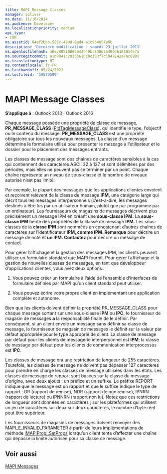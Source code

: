 ```yaml
---
title: MAPI Message Classes
manager: soliver
ms.date: 11/16/2014
ms.audience: Developer
ms.localizationpriority: medium
api_type:
- COM
ms.assetid: 64ef2bbb-585c-4908-8ad4-a1c954057e9b
description: 'Derniére modification : samedi 23 juillet 2011'
ms.openlocfilehash: a6e78051b095643b49bc8386364904618105467a
ms.sourcegitcommit: a1d9041c20256616c9c183f7d1049142a7ac6991
ms.translationtype: MT
ms.contentlocale: fr-FR
ms.lasthandoff: 09/24/2021
ms.locfileid: "59579599"
---
```

# <a name="mapi-message-classes"></a>MAPI Message Classes

  
  
**S’applique à** : Outlook 2013 | Outlook 2016 
  
Chaque message possède une propriété de classe de message, **PR_MESSAGE_CLASS** ([PidTagMessageClass](pidtagmessageclass-canonical-property.md)), qui identifie le type, l’objectif ou le contenu du message. **PR_MESSAGE_CLASS** est une propriété obligatoire sur tous les nouveaux messages. La classe d’un message détermine le formulaire utilisé pour présenter le message à l’utilisateur et le dossier pour le placement des messages entrants. 
  
Les classes de message sont des chaînes de caractères sensibles à la cas qui contiennent des caractères ASCII 32 à 127 et sont délimitées par des périodes, mais elles ne peuvent pas se terminer par un point. Chaque chaîne représente un niveau de sous-classe et le nombre de niveaux autorisé n’est pas limité. 
  
Par exemple, la plupart des messages que les applications clientes envoient et reçoivent relèvent de la classe de message **IPM,** une catégorie large qui décrit tous les messages interpersonnels (c’est-à-dire, les messages destinés à être lus par un utilisateur humain, plutôt que par programme par un ordinateur). Les fournisseurs de magasins de messages décrivent plus précisément un message IPM en créant une **sous-classe IPM.** La **sous-classe IPM** hérite des propriétés de la classe de message **IPM.** Les sous-classes de la **classe IPM** sont nommées en concatenant d’autres chaînes de caractères sur l’identificateur **IPM, comme IPM. Remarque** pour décrire un message de note et **un IPM. Contactez** pour décrire un message de contact. 
  
Pour gérer l’affichage et la gestion des messages IPM, les clients peuvent utiliser un formulaire standard que MAPI fournit. Pour gérer l’affichage et la gestion de nouvelles classes de messages, en tant que développeur d’applications clientes, vous avez deux options :
  
1. Vous pouvez créer un formulaire à l’aide de l’ensemble d’interfaces de formulaire définies par MAPI qu’un client standard peut utiliser.
    
2. Vous pouvez écrire votre propre client en implémentant une application complète et autonome. 
    
Bien que les clients doivent définir la propriété PR_MESSAGE_CLASS pour chaque message sortant sur une sous-classe **IPM** ou **IPC,** le fournisseur de magasin de messages **a** la responsabilité finale de le définir. Par conséquent, si un client envoie un message sans définir sa classe de message, le fournisseur de magasin de messages le définit sur la valeur par défaut appropriée pour le type approprié de client. La classe de message par défaut pour les clients de messagerie interpersonnel est **IPM**; la classe de message par défaut pour les clients de communication interprocessus est **IPC**. 
  
Les classes de message ont une restriction de longueur de 255 caractères. Toutefois, les classes de message ne doivent pas dépasser 127 caractères pour prendre en charge les classes de message utilisées dans les états. Les classes de message de rapport sont basées sur la classe du message d’origine, avec deux ajouts : un préfixe et un suffixe. Le préfixe REPORT indique que le message est un rapport et que le suffixe indique le type de rapport : DR (rapport de remise), NDR (rapport de non remise), IPNRN (rapport de lecture) ou IPNNRN (rapport non lu). Notez que ces restrictions de longueur sont données en caractères ; sur les plateformes qui utilisent un jeu de caractères sur deux sur deux caractères, le nombre d’byte réel peut être supérieur. 
  
Les fournisseurs de magasins de messages doivent renvoyer des MAPI_E_INVALID_PARAMETER à partir de leurs implémentations de méthode [IMAPIProp::SetProps](imapiprop-setprops.md) lorsqu’un client tente d’affecter une chaîne qui dépasse la limite autorisée pour sa classe de message. 
  
## <a name="see-also"></a>Voir aussi



[MAPI Messages](mapi-messages.md)

